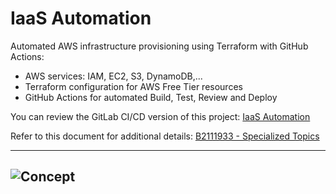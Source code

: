 # IaaS Automation

Automated AWS infrastructure provisioning using Terraform with GitHub Actions:  
* AWS services: IAM, EC2, S3, DynamoDB,...
* Terraform configuration for AWS Free Tier resources
* GitHub Actions for automated Build, Test, Review and Deploy

You can review the GitLab CI/CD version of this project: [IaaS Automation](https://gitlab.com/LamSut/IaaS-Automation)  

Refer to this document for additional details: [B2111933 - Specialized Topics](https://github.com/LamSut/IaaS-Automation/blob/main/B2111933%20-%20Specialized%20Topics.pdf)

---
![Concept](https://github.com/user-attachments/assets/bfd1c6de-ddfb-404f-b4c3-5f3211f1c73e)
---
